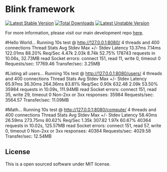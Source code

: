 Blink framework
===================================================

[![Latest Stable Version](https://poser.pugx.org/blink/seed/v/stable)](https://packagist.org/packages/blink/seed)
[![Total Downloads](https://poser.pugx.org/blink/seed/downloads)](https://packagist.org/packages/blink/seed)
[![Latest Unstable Version](https://poser.pugx.org/blink/seed/v/unstable)](https://packagist.org/packages/blink/seed)


For more information, please visit our main development repo [here](https://github.com/bixuehujin/blink).

#Hello World...
Running 10s test @ http://127.0.0.1:8080/
  4 threads and 400 connections
  Thread Stats   Avg      Stdev     Max   +/- Stdev
    Latency    13.37ms    7.14ms 122.01ms   88.20%
    Req/Sec     4.47k     2.03k    8.74k    52.75%
  178743 requests in 10.06s, 32.73MB read
  Socket errors: connect 151, read 11, write 0, timeout 0
Requests/sec:  17769.46
Transfer/sec:      3.25MB

#Listing all users...
Running 10s test @ http://127.0.0.1:8080/users/
  4 threads and 400 connections
  Thread Stats   Avg      Stdev     Max   +/- Stdev
    Latency    65.97ms   36.30ms 264.36ms   83.81%
    Req/Sec     0.90k   632.48     2.09k    53.50%
  35984 requests in 10.09s, 111.94MB read
  Socket errors: connect 151, read 35, write 29, timeout 0
  Non-2xx or 3xx responses: 35984
Requests/sec:   3564.57
Transfer/sec:     11.09MB

#Math...
Running 10s test @ http://127.0.0.1:8080/compute/
  4 threads and 400 connections
  Thread Stats   Avg      Stdev     Max   +/- Stdev
    Latency    58.40ms   26.59ms 273.75ms   80.62%
    Req/Sec     1.35k   307.82     1.97k    60.67%
  40364 requests in 10.02s, 125.57MB read
  Socket errors: connect 151, read 57, write 0, timeout 0
  Non-2xx or 3xx responses: 40364
Requests/sec:   4029.58
Transfer/sec:     12.54MB

License
-------

This is a open sourced software under MIT license.
